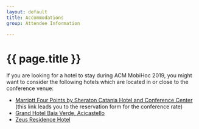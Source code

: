 ```yaml
---
layout: default
title: Accommodations
group: Attendee Information

---
```


# {{ page.title }}

If you are looking for a hotel to stay during ACM MobiHoc 2019, you might want to consider the following hotels which are located in or close to the conference venue:

- [Marriott Four Points by Sheraton Catania Hotel and Conference Center](https://www.marriott.com/hotels/travel/ctasi-four-points-catania-hotel-and-conference-center/)  (this link leads you to the reservation form for the conference rate)
- [Grand Hotel Baia Verde, Acicastello](https://www.baiaverde.it/en/)
- [Zeus Residence Hotel](http://zeusresidencehotel.it)